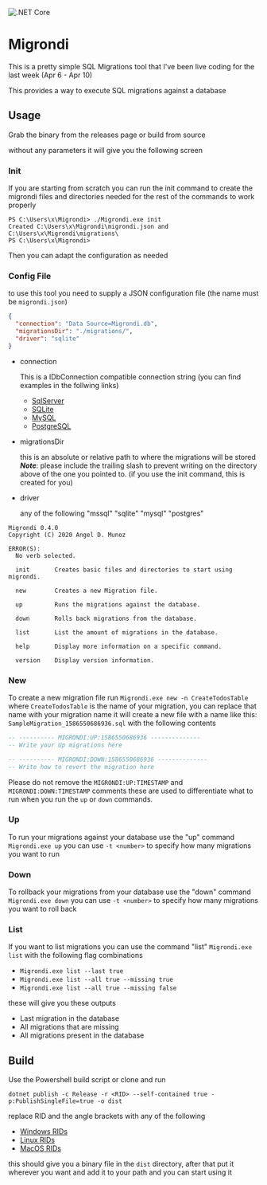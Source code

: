 ![.NET Core](https://github.com/AngelMunoz/Migrondi/workflows/.NET%20Core/badge.svg?branch=master)

# Migrondi
This is a pretty simple SQL Migrations tool that I've been live coding for the last week (Apr 6 - Apr 10)

This provides a way to execute SQL migrations against a database

## Usage
Grab the binary from the releases page or build from source

without any parameters it will give you the following screen

### Init
If you are starting from scratch you can run the init command to create the migrondi files and directories needed for the rest of the commands to work properly
```
PS C:\Users\x\Migrondi> ./Migrondi.exe init
Created C:\Users\x\Migrondi\migrondi.json and C:\Users\x\Migrondi\migrations\
PS C:\Users\x\Migrondi>
```
Then you can adapt the configuration as needed

### Config File
to use this tool you need to supply a JSON configuration file (the name must be `migrondi.json`)
```json
{
  "connection": "Data Source=Migrondi.db",
  "migrationsDir": "./migrations/",
  "driver": "sqlite"
}
```
- connection

    This is a IDbConnection compatible connection string (you can find examples in the follwing links)
    - [SqlServer](https://www.connectionstrings.com/sql-server/)
    - [SQLite](https://www.connectionstrings.com/sqlite/)
    - [MySQL](https://www.connectionstrings.com/mysql/)
    - [PostgreSQL](https://www.connectionstrings.com/postgresql/)

- migrationsDir
    
    this is an absolute or relative path to where the migrations will be stored ***Note***: please include the trailing slash to prevent writing on the directory above of the one you pointed to. (if you use the init command, this is created for you)

- driver

    any of the following "mssql" "sqlite" "mysql" "postgres"

```
Migrondi 0.4.0
Copyright (C) 2020 Angel D. Munoz

ERROR(S):
  No verb selected.

  init       Creates basic files and directories to start using migrondi.

  new        Creates a new Migration file.

  up         Runs the migrations against the database.

  down       Rolls back migrations from the database.

  list       List the amount of migrations in the database.

  help       Display more information on a specific command.

  version    Display version information.
```

### New
To create a new migration file run `Migrondi.exe new -n CreateTodosTable` where `CreateTodosTable` is the name of your migration, you can replace that name with your migration name it will create a new file with a name like this:
`SampleMigration_1586550686936.sql` with the following contents
```sql
-- ---------- MIGRONDI:UP:1586550686936 --------------
-- Write your Up migrations here

-- ---------- MIGRONDI:DOWN:1586550686936 --------------
-- Write how to revert the migration here
```
Please do not remove the `MIGRONDI:UP:TIMESTAMP` and `MIGRONDI:DOWN:TIMESTAMP` comments these are used to differentiate what to run when you run the `up` or `down` commands.

### Up
To run your migrations against your database use the "up" command `Migrondi.exe up` you can use `-t <number>` to specify how many migrations you want to run

### Down
To rollback your migrations from your database use the "down" command `Migrondi.exe down` you can use `-t <number>` to specify how many migrations you want to roll back

### List
If you want to list migrations you can use the command "list" `Migrondi.exe list` with the following flag combinations

- `Migrondi.exe list --last true`
- `Migrondi.exe list --all true --missing true`
- `Migrondi.exe list --all true --missing false`

these will give you these outputs

- Last migration in the database
- All migrations that are missing
- All migrations present in the database

## Build
Use the Powershell build script or clone and run
```
dotnet publish -c Release -r <RID> --self-contained true -p:PublishSingleFile=true -o dist
```
replace RID and the angle brackets with any of the following
- [Windows RIDs](https://docs.microsoft.com/en-us/dotnet/core/rid-catalog#windows-rids)
- [Linux RIDs](https://docs.microsoft.com/en-us/dotnet/core/rid-catalog#linux-rids)
- [MacOS RIDs](https://docs.microsoft.com/en-us/dotnet/core/rid-catalog#macos-rids)

this should give you a binary file in the `dist` directory, after that put it wherever you want and add it to your path and you can start using it

